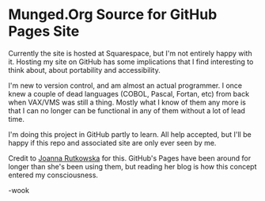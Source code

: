 # Munged.Org Source for GitHub Pages Site

Currently the site is hosted at Squarespace, but I'm not entirely happy with it.
Hosting my site on GitHub has some implications that I find interesting
to think about, about portability and accessibility.

I'm new to version control, and am almost an actual programmer.  I once knew a couple
of dead languages (COBOL, Pascal, Fortan, etc) from back when VAX/VMS was still
a thing. Mostly what I know of them any more is that I can no longer can be functional
in any of them without a lot of lead time.

I'm doing this project in GitHub partly to learn.  All help accepted, but I'll be happy if
this repo and associated site are only ever seen by me.

Credit to [Joanna Rutkowska](http://blog.invisiblethings.org/) for this.
GitHub's Pages have been around for longer than she's been using them, but reading
her blog is how this concept entered my consciousness.

-wook